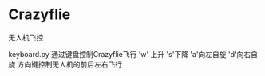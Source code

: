 # Crazyflie
无人机飞控

keyboard.py  通过键盘控制Crazyflie飞行  'w' 上升  's'下降  'a'向左自旋  'd'向右自旋  方向键控制无人机的前后左右飞行
